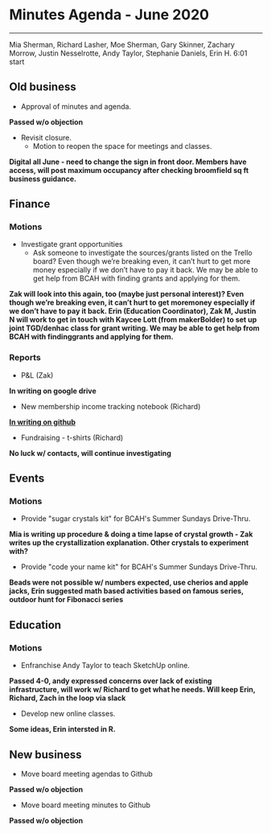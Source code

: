 # Minutes Agenda  - June 2020
---
Mia Sherman, Richard Lasher, Moe Sherman, Gary Skinner, Zachary Morrow, Justin Nesselrotte, Andy Taylor, Stephanie Daniels, Erin H. 6:01 start
## Old business

 * Approval of minutes and agenda.

 **Passed w/o objection**

 * Revisit closure.
    * Motion to reopen the space for meetings and classes.

**Digital all June - need to change the sign in front door. Members have access, will post maximum occupancy after checking broomfield sq ft business guidance.**

## Finance

### Motions
 * Investigate grant opportunities
    * Ask someone to investigate the sources/grants listed on the Trello board? Even though we’re breaking even, it can’t hurt to get more money especially if we don’t have to pay it back. We may be able to get help from BCAH with finding grants and applying for them.

**Zak will look into this again, too (maybe just personal interest)?
Even though we’re breaking even, it can’t hurt to get moremoney especially if we don’t have to pay it back.
Erin (Education Coordinator), Zak M, Justin N will work to get in touch with Kaycee Lott (from makerBolder) to set up joint TGD/denhac class for grant writing.
We may be able to get help from BCAH with findinggrants and applying for them.**


### Reports

 * P&L (Zak)

 **In writing on google drive**

 * New membership income tracking notebook (Richard)

 **[In writing on github](https://github.com/the-gizmo-dojo/tracking_notebooks)**
 * Fundraising - t-shirts (Richard)

 **No luck w/ contacts, will continue investigating**

## Events

### Motions

 * Provide "sugar crystals kit" for BCAH's Summer Sundays Drive-Thru.

 **Mia is writing up procedure & doing a time lapse of crystal growth - Zak writes up the crystallization explanation. Other crystals to experiment with?**

 * Provide "code your name kit" for BCAH's Summer Sundays Drive-Thru.

 **Beads were not possible w/ numbers expected, use cherios and apple jacks, Erin suggested math based activities based on famous series, outdoor hunt for Fibonacci series**

## Education

### Motions

 * Enfranchise Andy Taylor to teach SketchUp online.

 **Passed 4-0, andy expressed concerns over lack of existing infrastructure, will work w/ Richard to get what he needs.  Will keep Erin, Richard, Zach in the loop via slack**

 * Develop new online classes.

 **Some ideas, Erin intersted in R.**

## New business

 * Move board meeting agendas to Github

 **Passed w/o objection**

 * Move board meeting minutes to Github

  **Passed w/o objection**


